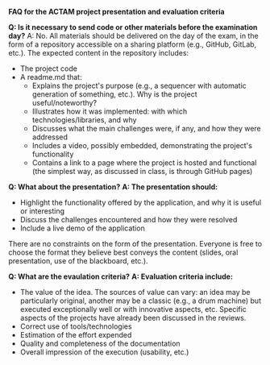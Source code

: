 **FAQ for the ACTAM project presentation and evaluation criteria**

**Q: Is it necessary to send code or other materials before the examination day?**
A: No. All materials should be delivered on the day of the exam, in the form of a repository accessible on a sharing platform (e.g., GitHub, GitLab, etc.). The expected content in the repository includes:
- The project code
- A readme.md that:
  - Explains the project's purpose (e.g., a sequencer with automatic generation of something, etc.). Why is the project useful/noteworthy?
  - Illustrates how it was implemented: with which technologies/libraries, and why
  - Discusses what the main challenges were, if any, and how they were addressed
  - Includes a video, possibly embedded, demonstrating the project's functionality
  - Contains a link to a page where the project is hosted and functional (the simplest way, as discussed in class, is through GitHub pages)

**Q: What about the presentation?**
**A: The presentation should:**
- Highlight the functionality offered by the application, and why it is useful or interesting
- Discuss the challenges encountered and how they were resolved
- Include a live demo of the application

There are no constraints on the form of the presentation. Everyone is free to choose the format they believe best conveys the content (slides, oral presentation, use of the blackboard, etc.).

**Q: What are the evaulation criteria?**
**A: Evaluation criteria include:**
- The value of the idea. The sources of value can vary: an idea may be particularly original, another may be a classic (e.g., a drum machine) but executed exceptionally well or with innovative aspects, etc. Specific aspects of the projects have already been discussed in the reviews.
- Correct use of tools/technologies
- Estimation of the effort expended
- Quality and completeness of the documentation
- Overall impression of the execution (usability, etc.)



